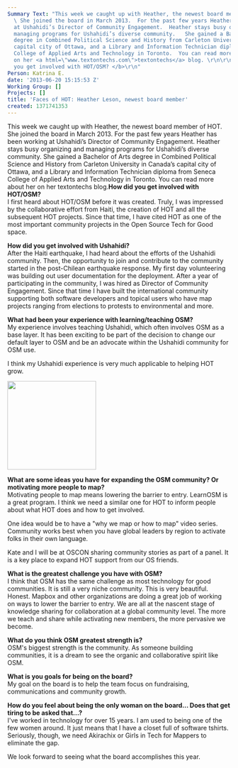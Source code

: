 ```yaml
---
Summary Text: "This week we caught up with Heather, the newest board member of HOT.
  \ She joined the board in March 2013.  For the past few years Heather has been working
  at Ushahidi’s Director of Community Engagement.  Heather stays busy organizing and
  managing programs for Ushahidi’s diverse community.   She gained a Bachelor of Arts
  degree in Combined Political Science and History from Carleton University in Canada’s
  capital city of Ottawa, and a Library and Information Technician diploma from Seneca
  College of Applied Arts and Technology in Toronto.  You can read more about her
  on her <a html=\"www.textontechs.com\">textontechs</a> blog. \r\n\r\n<b>How did
  you get involved with HOT/OSM? </b>\r\n"
Person: Katrina E.
date: '2013-06-20 15:15:53 Z'
Working Group: []
Projects: []
title: 'Faces of HOT: Heather Leson, newest board member'
created: 1371741353
---
```

<p>This week we caught up with Heather, the newest board member of HOT. She joined the board in March 2013. For the past few years Heather has been working at Ushahidi’s Director of Community Engagement. Heather stays busy organizing and managing programs for Ushahidi’s diverse community. She gained a Bachelor of Arts degree in Combined Political Science and History from Carleton University in Canada’s capital city of Ottawa, and a Library and Information Technician diploma from Seneca College of Applied Arts and Technology in Toronto. You can read more about her on her <a>textontechs</a> blog.<!--break--><strong>How did you get involved with HOT/OSM? </strong> <br>I first heard about HOT/OSM before it was created. Truly, I was impressed by the collaborative effort from Haiti, the creation of HOT and all the subsequent HOT projects. Since that time, I have cited HOT as one of the most important community projects in the Open Source Tech for Good space.</p><p><strong>How did you get involved with Ushahidi?</strong> <br>After the Haiti earthquake, I had heard about the efforts of the Ushahidi community. Then, the opportunity to join and contribute to the community started in the post-Chilean earthquake response. My first day volunteering was building out user documentation for the deployment. After a year of participating in the community, I was hired as Director of Community Engagement. Since that time I have built the international community supporting both software developers and topical users who have map projects ranging from elections to protests to environmental and more.</p><p><strong>What had been your experience with learning/teaching OSM?</strong> <br>My experience involves teaching Ushahidi, which often involves OSM as a base layer. It has been exciting to be part of the decision to change our default layer to OSM and be an advocate within the Ushahidi community for OSM use.</p><p>I think my Ushahidi experience is very much applicable to helping HOT grow.</p><p><img title="Heather Leson" src="/sites/default/files/Heatherprofile%20%28Fun%29_0.jpg" alt="" width="200" height="200"></p><p><strong>What are some ideas you have for expanding the OSM community? Or motivating more people to map? </strong> <br>Motivating people to map means lowering the barrier to entry. LearnOSM is a great program. I think we need a similar one for HOT to inform people about what HOT does and how to get involved.</p><p>One idea would be to have a "why we map or how to map" video series. Community works best when you have global leaders by region to activate folks in their own language.</p><p>Kate and I will be at <a>OSCON</a> sharing community stories as part of a panel. It is a key place to expand HOT support from our OS friends.</p><p><strong>What is the greatest challenge you have with OSM?</strong> <br>I think that OSM has the same challenge as most technology for good communities. It is still a very niche community. This is very beautiful. Honest. Mapbox and other organizations are doing a great job of working on ways to lower the barrier to entry. We are all at the nascent stage of knowledge sharing for collaboration at a global community level. The more we teach and share while activating new members, the more pervasive we become.</p><p><strong>What do you think OSM greatest strength is? </strong> <br>OSM's biggest strength is the community. As someone building communities, it is a dream to see the organic and collaborative spirit like OSM.</p><p><strong>What is you goals for being on the board? <br></strong>My goal on the board is to help the team focus on fundraising, communications and community growth.</p><p><strong>How do you feel about being the only woman on the board... Does that get tiring to be asked that...? </strong> <br>I've worked in technology for over 15 years. I am used to being one of the few women around. It just means that I have a closet full of software tshirts. Seriously, though, we need Akirachix or Girls in Tech for Mappers to eliminate the gap.</p><p>We look forward to seeing what the board accomplishes this year.</p>
